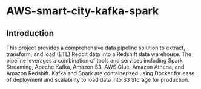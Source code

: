# AWS-smart-city-kafka-spark

## Introduction
This project provides a comprehensive data pipeline solution to extract, transform, and load (ETL) Reddit data into a Redshift data warehouse. The pipeline leverages a combination of tools and services including Spark Streaming, Apache Kafka, Amazon S3, AWS Glue, Amazon Athena, and Amazon Redshift. Kafka and Spark are containerized using Docker for ease of deployment and scalability to load data into S3 Storage for production.

